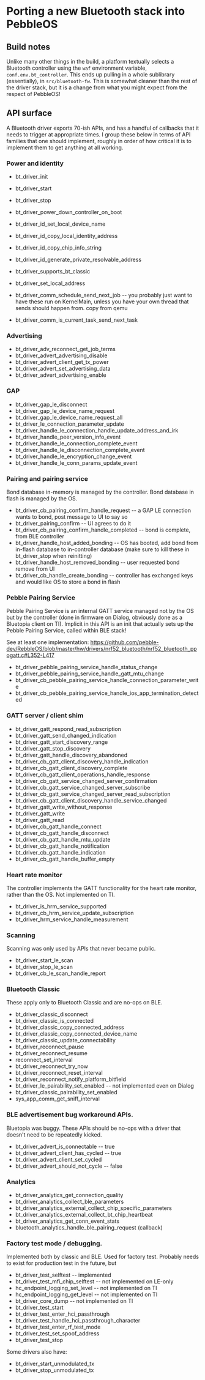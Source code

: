 # Porting a new Bluetooth stack into PebbleOS

## Build notes

Unlike many other things in the build, a platform textually selects a
Bluetooth controller using the `waf` environment variable,
`conf.env.bt_controller`.  This ends up pulling in a whole sublibrary
(essentially), in `src/bluetooth-fw`.  This is somewhat cleaner than the
rest of the driver stack, but it is a change from what you might expect from
the respect of PebbleOS!

## API surface

A Bluetooth driver exports 70-ish APIs, and has a handful of callbacks that
it needs to trigger at appropriate times.  I group these below in terms of
API families that one should implement, roughly in order of how critical it
is to implement them to get anything at all working.

### Power and identity

* bt_driver_init
* bt_driver_start
* bt_driver_stop
* bt_driver_power_down_controller_on_boot
* bt_driver_id_set_local_device_name 
* bt_driver_id_copy_local_identity_address
* bt_driver_id_copy_chip_info_string
* bt_driver_id_generate_private_resolvable_address
* bt_driver_supports_bt_classic
* bt_driver_set_local_address

* bt_driver_comm_schedule_send_next_job -- you probably just want to have
  these run on KernelMain, unless you have your own thread that sends should
  happen from.  copy from qemu
* bt_driver_comm_is_current_task_send_next_task

### Advertising

* bt_driver_adv_reconnect_get_job_terms
* bt_driver_advert_advertising_disable 
* bt_driver_advert_client_get_tx_power
* bt_driver_advert_set_advertising_data
* bt_driver_advert_advertising_enable


### GAP

* bt_driver_gap_le_disconnect
* bt_driver_gap_le_device_name_request
* bt_driver_gap_le_device_name_request_all
* bt_driver_le_connection_parameter_update
* bt_driver_handle_le_connection_handle_update_address_and_irk
* bt_driver_handle_peer_version_info_event
* bt_driver_handle_le_connection_complete_event
* bt_driver_handle_le_disconnection_complete_event
* bt_driver_handle_le_encryption_change_event
* bt_driver_handle_le_conn_params_update_event


### Pairing and pairing service

Bond database in-memory is managed by the controller.  Bond database in
flash is managed by the OS.

* bt_driver_cb_pairing_confirm_handle_request -- a GAP LE connection wants
  to bond, post message to UI to say so
* bt_driver_pairing_confirm -- UI agrees to do it
* bt_driver_cb_pairing_confirm_handle_completed -- bond is complete, from
  BLE controller
* bt_driver_handle_host_added_bonding -- OS has booted, add bond from
  in-flash database to in-controller database (make sure to kill these in
  bt_driver_stop when reinitting)
* bt_driver_handle_host_removed_bonding -- user requested bond remove from
  UI
* bt_driver_cb_handle_create_bonding -- controller has exchanged keys and
  would like OS to store a bond in flash

### Pebble Pairing Service

Pebble Pairing Service is an internal GATT service managed not by the OS but
by the controller (done in firmware on Dialog, obviously done as a Bluetopia
client on TI).  Implicit in this API is an init that actually sets up the
Pebble Pairing Service, called within BLE stack!

See at least one implementation:
https://github.com/pebble-dev/RebbleOS/blob/master/hw/drivers/nrf52_bluetooth/nrf52_bluetooth_ppogatt.c#L352-L417

* bt_driver_pebble_pairing_service_handle_status_change
* bt_driver_pebble_pairing_service_handle_gatt_mtu_change
* bt_driver_cb_pebble_pairing_service_handle_connection_parameter_write
* bt_driver_cb_pebble_pairing_service_handle_ios_app_termination_detected

### GATT server / client shim

* bt_driver_gatt_respond_read_subscription
* bt_driver_gatt_send_changed_indication
* bt_driver_gatt_start_discovery_range
* bt_driver_gatt_stop_discovery
* bt_driver_gatt_handle_discovery_abandoned
* bt_driver_cb_gatt_client_discovery_handle_indication
* bt_driver_cb_gatt_client_discovery_complete
* bt_driver_cb_gatt_client_operations_handle_response
* bt_driver_cb_gatt_service_changed_server_confirmation
* bt_driver_cb_gatt_service_changed_server_subscribe
* bt_driver_cb_gatt_service_changed_server_read_subscription
* bt_driver_cb_gatt_client_discovery_handle_service_changed
* bt_driver_gatt_write_without_response
* bt_driver_gatt_write
* bt_driver_gatt_read
* bt_driver_cb_gatt_handle_connect
* bt_driver_cb_gatt_handle_disconnect
* bt_driver_cb_gatt_handle_mtu_update
* bt_driver_cb_gatt_handle_notification
* bt_driver_cb_gatt_handle_indication
* bt_driver_cb_gatt_handle_buffer_empty

### Heart rate monitor

The controller implements the GATT functionality for the heart rate monitor,
rather than the OS.  Not implemented on TI.

* bt_driver_is_hrm_service_supported
* bt_driver_cb_hrm_service_update_subscription
* bt_driver_hrm_service_handle_measurement

### Scanning

Scanning was only used by APIs that never became public.

* bt_driver_start_le_scan
* bt_driver_stop_le_scan
* bt_driver_cb_le_scan_handle_report

### Bluetooth Classic

These apply only to Bluetooth Classic and are no-ops on BLE.

* bt_driver_classic_disconnect
* bt_driver_classic_is_connected
* bt_driver_classic_copy_connected_address
* bt_driver_classic_copy_connected_device_name
* bt_driver_classic_update_connectability
* bt_driver_reconnect_pause
* bt_driver_reconnect_resume
* reconnect_set_interval
* bt_driver_reconnect_try_now
* bt_driver_reconnect_reset_interval
* bt_driver_reconnect_notify_platform_bitfield
* bt_driver_le_pairability_set_enabled -- not implemented even on Dialog
* bt_driver_classic_pairability_set_enabled
* sys_app_comm_get_sniff_interval

### BLE advertisement bug workaround APIs.

Bluetopia was buggy.  These APIs should be no-ops with a driver that doesn't
need to be repeatedly kicked.

* bt_driver_advert_is_connectable -- true
* bt_driver_advert_client_has_cycled -- true
* bt_driver_advert_client_set_cycled
* bt_driver_advert_should_not_cycle -- false

### Analytics

* bt_driver_analytics_get_connection_quality
* bt_driver_analytics_collect_ble_parameters
* bt_driver_analytics_external_collect_chip_specific_parameters
* bt_driver_analytics_external_collect_bt_chip_heartbeat
* bt_driver_analytics_get_conn_event_stats
* bluetooth_analytics_handle_ble_pairing_request (callback)


### Factory test mode / debugging.

Implemented both by classic and BLE.  Used for factory test.  Probably
needs to exist for production test in the future, but 

* bt_driver_test_selftest -- implemented
* bt_driver_test_mfi_chip_selftest -- not implemented on LE-only
* hc_endpoint_logging_set_level -- not implemented on TI
* hc_endpoint_logging_get_level -- not implemented on TI
* bt_driver_core_dump -- not implemented on TI
* bt_driver_test_start
* bt_driver_test_enter_hci_passthrough
* bt_driver_test_handle_hci_passthrough_character
* bt_driver_test_enter_rf_test_mode
* bt_driver_test_set_spoof_address
* bt_driver_test_stop

Some drivers also have:

* bt_driver_start_unmodulated_tx
* bt_driver_stop_unmodulated_tx

